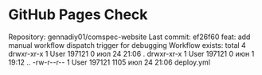 # GitHub Pages Check
Repository: gennadiy01/comspec-website
Last commit: ef26f60 feat: add manual workflow dispatch trigger for debugging
Workflow exists: total 4
drwxr-xr-x 1 User 197121    0 июл 24 21:06 .
drwxr-xr-x 1 User 197121    0 июн  1 19:12 ..
-rw-r--r-- 1 User 197121 1105 июл 24 21:06 deploy.yml

